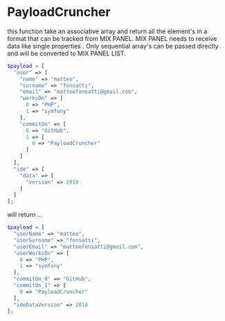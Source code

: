 # PayloadCruncher
this function take an associative array and return all the element's in a format that can be tracked from MIX PANEL.
MIX PANEL needs to receive data like single properties . Only sequential array's can be passed directly and will be converted to MIX PANEL LIST. 

```PHP
$payload = [
  "user" => [
    "name" => "matteo",
    "surname" => "fonsatti",
    "email" => "matteofonsatti@gmail.com",
    "worksOn" => [
      0 => "PHP",
      1 => "symfony"
    ],
    "commitOn" => [
      0 => "GitHub",
      1 => [
        0 => "PayloadCruncher"
      ]
    ]
  ],
  "ide" => [
    "data" => [
      "version" => 2018
    ]
  ]
];
```

will return ...

```PHP
$payload = [
  "userName" => "matteo",
  "userSurname" => "fonsatti",
  "userEmail" => "matteofonsatti@gmail.com",
  "userWorksOn" => [
    0 => "PHP",
    1 => "symfony"
  ],
  "commitOn_0" => "GitHub",
  "commitOn_1" => [
    0 => "PayloadCruncher"
  ],
  "ideDataVersion" => 2018
];
```
